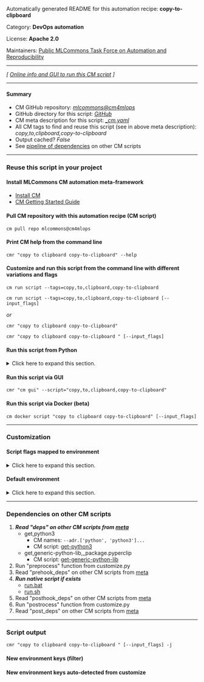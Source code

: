 Automatically generated README for this automation recipe: **copy-to-clipboard**

Category: **DevOps automation**

License: **Apache 2.0**

Maintainers: [Public MLCommons Task Force on Automation and Reproducibility](https://github.com/mlcommons/ck/blob/master/docs/taskforce.md)

---
*[ [Online info and GUI to run this CM script](https://access.cknowledge.org/playground/?action=scripts&name=copy-to-clipboard,8b3aaa97ce58474d) ]*

---
#### Summary

* CM GitHub repository: *[mlcommons@cm4mlops](https://github.com/mlcommons/cm4mlops/tree/dev)*
* GitHub directory for this script: *[GitHub](https://github.com/mlcommons/cm4mlops/tree/dev/script/copy-to-clipboard)*
* CM meta description for this script: *[_cm.yaml](_cm.yaml)*
* All CM tags to find and reuse this script (see in above meta description): *copy,to,clipboard,copy-to-clipboard*
* Output cached? *False*
* See [pipeline of dependencies](#dependencies-on-other-cm-scripts) on other CM scripts


---
### Reuse this script in your project

#### Install MLCommons CM automation meta-framework

* [Install CM](https://access.cknowledge.org/playground/?action=install)
* [CM Getting Started Guide](https://github.com/mlcommons/ck/blob/master/docs/getting-started.md)

#### Pull CM repository with this automation recipe (CM script)

```cm pull repo mlcommons@cm4mlops```

#### Print CM help from the command line

````cmr "copy to clipboard copy-to-clipboard" --help````

#### Customize and run this script from the command line with different variations and flags

`cm run script --tags=copy,to,clipboard,copy-to-clipboard`

`cm run script --tags=copy,to,clipboard,copy-to-clipboard [--input_flags]`

*or*

`cmr "copy to clipboard copy-to-clipboard"`

`cmr "copy to clipboard copy-to-clipboard " [--input_flags]`


#### Run this script from Python

<details>
<summary>Click here to expand this section.</summary>

```python

import cmind

r = cmind.access({'action':'run'
                  'automation':'script',
                  'tags':'copy,to,clipboard,copy-to-clipboard'
                  'out':'con',
                  ...
                  (other input keys for this script)
                  ...
                 })

if r['return']>0:
    print (r['error'])

```

</details>


#### Run this script via GUI

```cmr "cm gui" --script="copy,to,clipboard,copy-to-clipboard"```

#### Run this script via Docker (beta)

`cm docker script "copy to clipboard copy-to-clipboard" [--input_flags]`

___
### Customization


#### Script flags mapped to environment
<details>
<summary>Click here to expand this section.</summary>

* `--add_quotes=value`  &rarr;  `CM_COPY_TO_CLIPBOARD_TEXT_ADD_QUOTES=value`
* `--q=value`  &rarr;  `CM_COPY_TO_CLIPBOARD_TEXT_ADD_QUOTES=value`
* `--t=value`  &rarr;  `CM_COPY_TO_CLIPBOARD_TEXT=value`
* `--text=value`  &rarr;  `CM_COPY_TO_CLIPBOARD_TEXT=value`

**Above CLI flags can be used in the Python CM API as follows:**

```python
r=cm.access({... , "add_quotes":...}
```

</details>

#### Default environment

<details>
<summary>Click here to expand this section.</summary>

These keys can be updated via `--env.KEY=VALUE` or `env` dictionary in `@input.json` or using script flags.


</details>

___
### Dependencies on other CM scripts


  1. ***Read "deps" on other CM scripts from [meta](https://github.com/mlcommons/cm4mlops/tree/dev/script/copy-to-clipboard/_cm.yaml)***
     * get,python3
       * CM names: `--adr.['python', 'python3']...`
       - CM script: [get-python3](https://github.com/mlcommons/cm4mlops/tree/master/script/get-python3)
     * get,generic-python-lib,_package.pyperclip
       - CM script: [get-generic-python-lib](https://github.com/mlcommons/cm4mlops/tree/master/script/get-generic-python-lib)
  1. Run "preprocess" function from customize.py
  1. Read "prehook_deps" on other CM scripts from [meta](https://github.com/mlcommons/cm4mlops/tree/dev/script/copy-to-clipboard/_cm.yaml)
  1. ***Run native script if exists***
     * [run.bat](https://github.com/mlcommons/cm4mlops/tree/dev/script/copy-to-clipboard/run.bat)
     * [run.sh](https://github.com/mlcommons/cm4mlops/tree/dev/script/copy-to-clipboard/run.sh)
  1. Read "posthook_deps" on other CM scripts from [meta](https://github.com/mlcommons/cm4mlops/tree/dev/script/copy-to-clipboard/_cm.yaml)
  1. Run "postrocess" function from customize.py
  1. Read "post_deps" on other CM scripts from [meta](https://github.com/mlcommons/cm4mlops/tree/dev/script/copy-to-clipboard/_cm.yaml)

___
### Script output
`cmr "copy to clipboard copy-to-clipboard " [--input_flags] -j`
#### New environment keys (filter)

#### New environment keys auto-detected from customize
